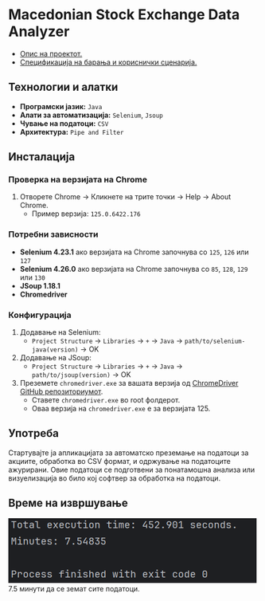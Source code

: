 # Macedonian Stock Exchange Data Analyzer

- [Опис на проектот.](опис.pdf)
- [Спецификација на барања и кориснички сценарија.](спецификација-на-барања.pdf)

## Технологии и алатки
- **Програмски јазик:** `Java`
- **Алати за автоматизација:** `Selenium`, `Jsoup`
- **Чување на податоци:** `CSV`
- **Архитектура:** `Pipe and Filter`
  
## Инсталација

### Проверка на верзијата на Chrome
1. Отворете Chrome -> Кликнете на трите точки -> Help -> About Chrome.
   - Пример верзија: `125.0.6422.176`

### Потребни зависности
- **Selenium 4.23.1** ако верзијата на Chrome започнува со `125`, `126` или `127`
- **Selenium 4.26.0** ако верзијата на Chrome започнува со `85`, `128`, `129` или `130`
- **JSoup 1.18.1**
- **Chromedriver**

### Конфигурација
1. Додавање на Selenium:
   - `Project Structure` -> `Libraries` -> `+` -> `Java` -> `path/to/selenium-java(version)` -> OK
2. Додавање на JSoup:
   - `Project Structure` -> `Libraries` -> `+` -> `Java` -> `path/to/jsoup(version)` -> OK
3. Преземете `chromedriver.exe` за вашата верзија од [ChromeDriver GitHub репозиториумот](https://github.com/dreamshao/chromedriver).
   - Ставете `chromedriver.exe` во root фолдерот.
   - Оваа верзија на `chromedriver.exe` е за верзијата 125.

## Употреба

Стартувајте ја апликацијата за автоматско преземање на податоци за акциите, обработка во CSV формат, и одржување на податоците ажурирани. Овие податоци се подготвени за понатамошна анализа или визуелизација во било кој софтвер за обработка на податоци.

## Време на извршување
![Време на извршување](time_execute_.png)<br>
7.5 минути да се земат сите податоци.
